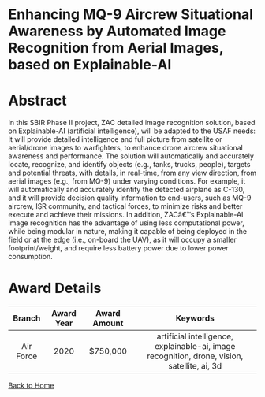
Enhancing MQ-9 Aircrew Situational Awareness by Automated Image Recognition from Aerial Images, based on Explainable-AI
=======================================================================================================================

# Abstract


In this SBIR Phase II project, ZAC detailed image recognition solution, based on Explainable-AI (artificial intelligence), will be adapted to the USAF needs: It will provide detailed intelligence and full picture from satellite or aerial/drone images to warfighters, to enhance drone aircrew situational awareness and performance. The solution will automatically and accurately locate, recognize, and identify objects (e.g., tanks, trucks, people), targets and potential threats, with details, in real-time, from any view direction, from aerial images (e.g., from MQ-9) under varying conditions. For example, it will automatically and accurately identify the detected airplane as C-130, and it will provide decision quality information to end-users, such as MQ-9 aircrew, ISR community, and tactical forces, to minimize risks and better execute and achieve their missions. In addition, ZACâ€™s Explainable-AI image recognition has the advantage of using less computational power, while being modular in nature, making it capable of being deployed in the field or at the edge (i.e., on-board the UAV), as it will occupy a smaller footprint/weight, and require less battery power due to lower power consumption.  

# Award Details

|Branch|Award Year|Award Amount|Keywords|
| :---: | :---: | :---: | :---: |
|Air Force|2020|$750,000|artificial intelligence, explainable-ai, image recognition, drone, vision, satellite, ai, 3d|
  
  


[Back to Home](https://github.com/chrischow/dod_sbir_awards/DJ/#1558)
